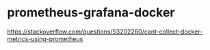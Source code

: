 # prometheus-grafana-docker


https://stackoverflow.com/questions/53202260/cant-collect-docker-metrics-using-prometheus